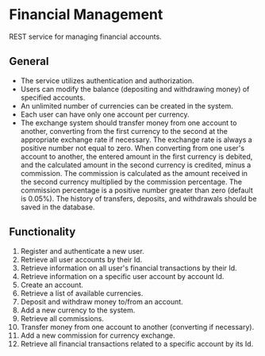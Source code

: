 ﻿# Financial Management 

REST service for managing financial accounts.

## General
- The service utilizes authentication and authorization.
- Users can modify the balance (depositing and withdrawing money) of specified accounts.
- An unlimited number of currencies can be created in the system.
- Each user can have only one account per currency.
- The exchange system should transfer money from one account to another, converting from the first currency to the second at the appropriate exchange rate if necessary. The exchange rate is always a positive number not equal to zero. When converting from one user's account to another, the entered amount in the first currency is debited, and the calculated amount in the second currency is credited, minus a commission. The commission is calculated as the amount received in the second currency multiplied by the commission percentage. The commission percentage is a positive number greater than zero (default is 0.05%). The history of transfers, deposits, and withdrawals should be saved in the database.

## Functionality
1. Register and authenticate a new user.
2. Retrieve all user accounts by their Id.
3. Retrieve information on all user's financial transactions by their Id.
4. Retrieve information on a specific user account by account Id.
5. Create an account.
6. Retrieve a list of available currencies.
7. Deposit and withdraw money to/from an account.
8. Add a new currency to the system.
9. Retrieve all commissions.
10. Transfer money from one account to another (converting if necessary).
11. Add a new commission for currency exchange.
12. Retrieve all financial transactions related to a specific account by its Id.
